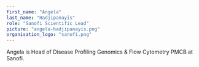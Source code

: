 ```yaml
---
first_name: "Angela"
last_name: "Hadjipanayis"
role: "Sanofi Scientific Lead"
picture: "angela-hadjipanayis.png"
organisation_logo: "sanofi.png"
---
```

Angela is Head of Disease Profiling Genomics & Flow Cytometry PMCB at Sanofi.
